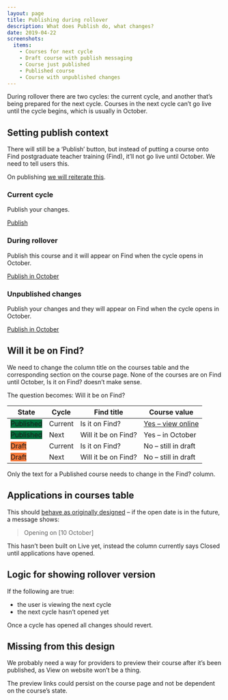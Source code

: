 ```yaml
---
layout: page
title: Publishing during rollover
description: What does Publish do, what changes?
date: 2019-04-22
screenshots:
  items:
    - Courses for next cycle
    - Draft course with publish messaging
    - Course just published
    - Published course
    - Course with unpublished changes
---
```

<!-- markdownlint-disable MD051 -->

During rollover there are two cycles: the current cycle, and another that’s being prepared for the next cycle. Courses in the next cycle can’t go live until the cycle begins, which is usually in October.

## Setting publish context

There will still be a ‘Publish’ button, but instead of putting a course onto Find postgraduate teacher training (Find), it’ll not go live until October. We need to tell users this.

On publishing [we will reiterate this](#course-just-published).

<div class="govuk-grid-row govuk-!-margin-bottom-7">
  <div class="govuk-grid-column-one-third">
    <h3 class="govuk-heading-m">Current cycle</h3>
    <div class="govuk-inset-text">
      <p>Publish your changes.</p>
      <a href="#" class="govuk-button">Publish</a>
    </div>
  </div>
  <div class="govuk-grid-column-one-third">
    <h3 class="govuk-heading-m">During rollover</h3>
    <div class="govuk-inset-text">
      <p>Publish this course and it will appear on Find when the cycle opens in October.</p>
      <a href="#" class="govuk-button">Publish in October</a>
    </div>
  </div>
  <div class="govuk-grid-column-one-third">
    <h3 class="govuk-heading-m">Unpublished changes</h3>
    <div class="govuk-inset-text">
      <p>Publish your changes and they will appear on Find when the cycle opens in October.</p>
      <a href="#" class="govuk-button">Publish in October</a>
    </div>
  </div>
</div>

## Will it be on Find?

We need to change the column title on the courses table and the corresponding section on the course page. None of the courses are on Find until October, Is it on Find? doesn’t make sense.

The question becomes: Will it be on Find?

| State | Cycle | Find title | Course value |
|-|-|-|-|
|<span class="govuk-tag" style="background-color: #00703c">Published</span>| Current | Is it on Find? | [Yes – view online](#main-content) |
|<span class="govuk-tag" style="background-color: #00703c">Published</span>| Next | Will it be on Find? | Yes – in October |
|<span class="govuk-tag" style="background-color: #f47738">Draft</span>| Current | Is it on Find? | No – still in draft |
|<span class="govuk-tag" style="background-color: #f47738">Draft</span>| Next | Will it be on Find? | No – still in draft |

Only the text for a Published course needs to change in the Find? column.

## Applications in courses table

This should [behave as originally designed](/publish-teacher-training-courses/publish-states) – if the open date is in the future, a message shows:

> Opening on [10 October]

This hasn’t been built on Live yet, instead the column currently says Closed until applications have opened.

## Logic for showing rollover version

If the following are true:

- the user is viewing the next cycle
- the next cycle hasn’t opened yet

Once a cycle has opened all changes should revert.

## Missing from this design

We probably need a way for providers to preview their course after it’s been published, as View on website won’t be a thing.

The preview links could persist on the course page and not be dependent on the course’s state.

<!-- markdownlint-ensable MD051 -->
